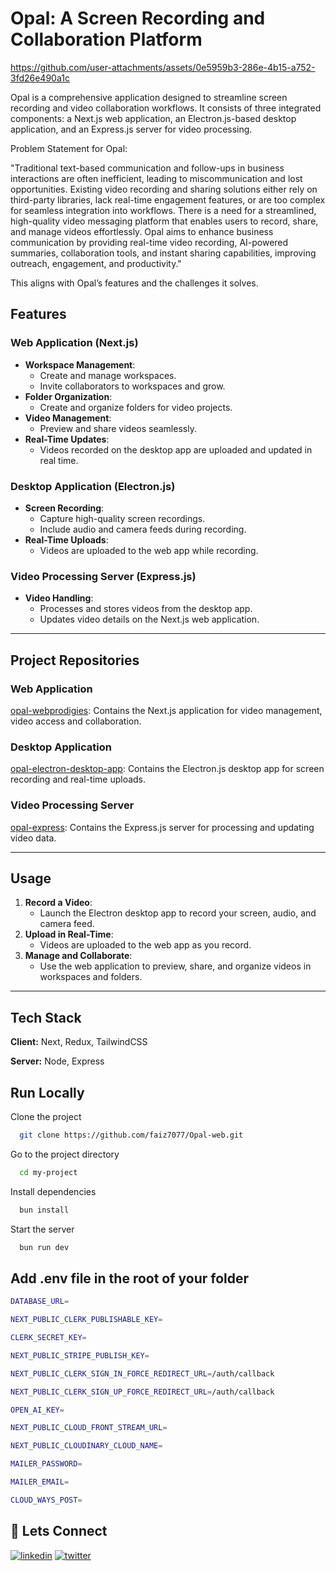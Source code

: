 # Opal: A Screen Recording and Collaboration Platform



https://github.com/user-attachments/assets/0e5959b3-286e-4b15-a752-3fd26e490a1c





Opal is a comprehensive application designed to streamline screen recording and video collaboration workflows. It consists of three integrated components: a Next.js web application, an Electron.js-based desktop application, and an Express.js server for video processing.

Problem Statement for Opal:

"Traditional text-based communication and follow-ups in business interactions are often inefficient, leading to miscommunication and lost opportunities. Existing video recording and sharing solutions either rely on third-party libraries, lack real-time engagement features, or are too complex for seamless integration into workflows. There is a need for a streamlined, high-quality video messaging platform that enables users to record, share, and manage videos effortlessly. Opal aims to enhance business communication by providing real-time video recording, AI-powered summaries, collaboration tools, and instant sharing capabilities, improving outreach, engagement, and productivity."

This aligns with Opal’s features and the challenges it solves.

## Features

### Web Application (Next.js)
- **Workspace Management**:
  - Create and manage workspaces.
  - Invite collaborators to workspaces and grow.
- **Folder Organization**:
  - Create and organize folders for video projects.
- **Video Management**:
  - Preview and share videos seamlessly.
- **Real-Time Updates**:
  - Videos recorded on the desktop app are uploaded and updated in real time.

### Desktop Application (Electron.js)
- **Screen Recording**:
  - Capture high-quality screen recordings.
  - Include audio and camera feeds during recording.
- **Real-Time Uploads**:
  - Videos are uploaded to the web app while recording.

### Video Processing Server (Express.js)
- **Video Handling**:
  - Processes and stores videos from the desktop app.
  - Updates video details on the Next.js web application.

---

## Project Repositories

### Web Application
[opal-webprodigies](https://github.com/faiz7077/Opal-web): Contains the Next.js application for video management, video access and collaboration.

### Desktop Application
[opal-electron-desktop-app](https://github.com/faiz7077/Opal-Desktop): Contains the Electron.js desktop app for screen recording and real-time uploads.

### Video Processing Server
[opal-express](https://github.com/faiz7077/Opal-Express): Contains the Express.js server for processing and updating video data.

---

## Usage
1. **Record a Video**:
   - Launch the Electron desktop app to record your screen, audio, and camera feed.
2. **Upload in Real-Time**:
   - Videos are uploaded to the web app as you record.
3. **Manage and Collaborate**:
   - Use the web application to preview, share, and organize videos in workspaces and folders.

---



## Tech Stack

**Client:** Next, Redux, TailwindCSS

**Server:** Node, Express


## Run Locally

Clone the project

```bash
  git clone https://github.com/faiz7077/Opal-web.git
```

Go to the project directory

```bash
  cd my-project
```

Install dependencies

```bash
  bun install
```

Start the server

```bash
  bun run dev
```

## Add .env file in the root of your folder
```bash
DATABASE_URL=

NEXT_PUBLIC_CLERK_PUBLISHABLE_KEY=

CLERK_SECRET_KEY=

NEXT_PUBLIC_STRIPE_PUBLISH_KEY=

NEXT_PUBLIC_CLERK_SIGN_IN_FORCE_REDIRECT_URL=/auth/callback

NEXT_PUBLIC_CLERK_SIGN_UP_FORCE_REDIRECT_URL=/auth/callback

OPEN_AI_KEY=

NEXT_PUBLIC_CLOUD_FRONT_STREAM_URL=

NEXT_PUBLIC_CLOUDINARY_CLOUD_NAME=

MAILER_PASSWORD=

MAILER_EMAIL=

CLOUD_WAYS_POST=

```
## 🔗 Lets Connect
[![linkedin](https://img.shields.io/badge/linkedin-0A66C2?style=for-the-badge&logo=linkedin&logoColor=white)](https://www.linkedin.com/)
[![twitter](https://img.shields.io/badge/twitter-1DA1F2?style=for-the-badge&logo=twitter&logoColor=white)](https://twitter.com/)







